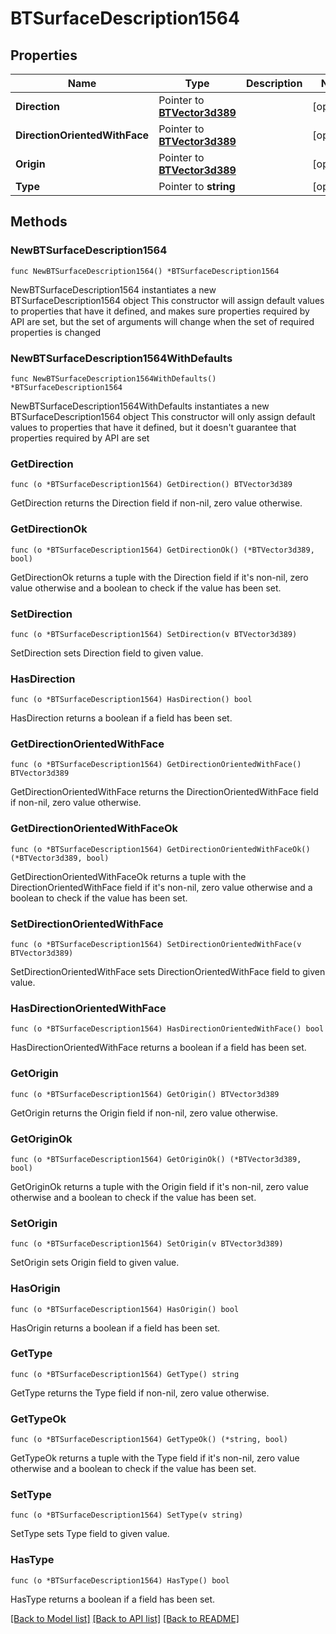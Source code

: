 # BTSurfaceDescription1564

## Properties

Name | Type | Description | Notes
------------ | ------------- | ------------- | -------------
**Direction** | Pointer to [**BTVector3d389**](BTVector3d389.md) |  | [optional] 
**DirectionOrientedWithFace** | Pointer to [**BTVector3d389**](BTVector3d389.md) |  | [optional] 
**Origin** | Pointer to [**BTVector3d389**](BTVector3d389.md) |  | [optional] 
**Type** | Pointer to **string** |  | [optional] 

## Methods

### NewBTSurfaceDescription1564

`func NewBTSurfaceDescription1564() *BTSurfaceDescription1564`

NewBTSurfaceDescription1564 instantiates a new BTSurfaceDescription1564 object
This constructor will assign default values to properties that have it defined,
and makes sure properties required by API are set, but the set of arguments
will change when the set of required properties is changed

### NewBTSurfaceDescription1564WithDefaults

`func NewBTSurfaceDescription1564WithDefaults() *BTSurfaceDescription1564`

NewBTSurfaceDescription1564WithDefaults instantiates a new BTSurfaceDescription1564 object
This constructor will only assign default values to properties that have it defined,
but it doesn't guarantee that properties required by API are set

### GetDirection

`func (o *BTSurfaceDescription1564) GetDirection() BTVector3d389`

GetDirection returns the Direction field if non-nil, zero value otherwise.

### GetDirectionOk

`func (o *BTSurfaceDescription1564) GetDirectionOk() (*BTVector3d389, bool)`

GetDirectionOk returns a tuple with the Direction field if it's non-nil, zero value otherwise
and a boolean to check if the value has been set.

### SetDirection

`func (o *BTSurfaceDescription1564) SetDirection(v BTVector3d389)`

SetDirection sets Direction field to given value.

### HasDirection

`func (o *BTSurfaceDescription1564) HasDirection() bool`

HasDirection returns a boolean if a field has been set.

### GetDirectionOrientedWithFace

`func (o *BTSurfaceDescription1564) GetDirectionOrientedWithFace() BTVector3d389`

GetDirectionOrientedWithFace returns the DirectionOrientedWithFace field if non-nil, zero value otherwise.

### GetDirectionOrientedWithFaceOk

`func (o *BTSurfaceDescription1564) GetDirectionOrientedWithFaceOk() (*BTVector3d389, bool)`

GetDirectionOrientedWithFaceOk returns a tuple with the DirectionOrientedWithFace field if it's non-nil, zero value otherwise
and a boolean to check if the value has been set.

### SetDirectionOrientedWithFace

`func (o *BTSurfaceDescription1564) SetDirectionOrientedWithFace(v BTVector3d389)`

SetDirectionOrientedWithFace sets DirectionOrientedWithFace field to given value.

### HasDirectionOrientedWithFace

`func (o *BTSurfaceDescription1564) HasDirectionOrientedWithFace() bool`

HasDirectionOrientedWithFace returns a boolean if a field has been set.

### GetOrigin

`func (o *BTSurfaceDescription1564) GetOrigin() BTVector3d389`

GetOrigin returns the Origin field if non-nil, zero value otherwise.

### GetOriginOk

`func (o *BTSurfaceDescription1564) GetOriginOk() (*BTVector3d389, bool)`

GetOriginOk returns a tuple with the Origin field if it's non-nil, zero value otherwise
and a boolean to check if the value has been set.

### SetOrigin

`func (o *BTSurfaceDescription1564) SetOrigin(v BTVector3d389)`

SetOrigin sets Origin field to given value.

### HasOrigin

`func (o *BTSurfaceDescription1564) HasOrigin() bool`

HasOrigin returns a boolean if a field has been set.

### GetType

`func (o *BTSurfaceDescription1564) GetType() string`

GetType returns the Type field if non-nil, zero value otherwise.

### GetTypeOk

`func (o *BTSurfaceDescription1564) GetTypeOk() (*string, bool)`

GetTypeOk returns a tuple with the Type field if it's non-nil, zero value otherwise
and a boolean to check if the value has been set.

### SetType

`func (o *BTSurfaceDescription1564) SetType(v string)`

SetType sets Type field to given value.

### HasType

`func (o *BTSurfaceDescription1564) HasType() bool`

HasType returns a boolean if a field has been set.


[[Back to Model list]](../README.md#documentation-for-models) [[Back to API list]](../README.md#documentation-for-api-endpoints) [[Back to README]](../README.md)


